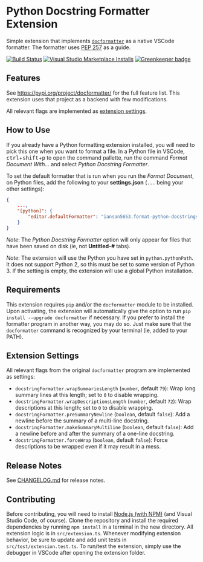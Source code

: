 # Python Docstring Formatter Extension

Simple extension that implements
[`docformatter`](https://pypi.org/project/docformatter/) as a native VSCode
formatter. The formatter uses
[PEP 257](https://www.python.org/dev/peps/pep-0257/) as a guide.

[![Build Status](https://dev.azure.com/iansan5653/vscode-format-python-docstrings/_apis/build/status/iansan5653.vscode-format-python-docstrings?branchName=master)](https://dev.azure.com/iansan5653/vscode-format-python-docstrings/_build/latest?definitionId=1&branchName=master)
[![Visual Studio Marketplace Installs](https://img.shields.io/visual-studio-marketplace/i/iansan5653.format-python-docstrings)](https://marketplace.visualstudio.com/items?itemName=iansan5653.format-python-docstrings)
[![Greenkeeper badge](https://badges.greenkeeper.io/iansan5653/vscode-format-python-docstrings.svg)](https://greenkeeper.io/)

## Features

See https://pypi.org/project/docformatter/ for the full feature list. This
extension uses that project as a backend with few modifications.

All relevant flags are implemented as [extension settings](#extension-settings).

## How to Use

If you already have a Python formatting extension installed, you will need to
pick this one when you want to format a file. In a Python file in VSCode,
<kbd>ctrl</kbd>+<kbd>shift</kbd>+<kbd>p</kbd> to open the command pallette,
run the command _Format Document With..._ and select
_Python Docstring Formatter_.

To set the default formatter that is run when you run the _Format Document_,
on Python files, add the following to your **settings.json** (`...` being your other settings):

```json
{
    ...,
    "[python]": {
        "editor.defaultFormatter": "iansan5653.format-python-docstrings"
    }
}
```

_Note_: The _Python Docstring Formatter_ option will only appear for files
that have been saved on disk (ie, not **Untitled-#** tabs).

_Note_: The extension will use the Python you have set in `python.pythonPath`.
It does not support Python 2, so this must be set to some version of Python 3.
If the setting is empty, the extension will use a global Python installation.

## Requirements

This extension requires `pip` and/or the `docformatter` module to be installed.
Upon activating, the extension will automatically give the option to run
`pip install --upgrade docformatter` if necessary. If you prefer to install the
formatter program in another way, you may do so. Just make sure that the
`docformatter` command is recognized by your terminal (ie, added to your PATH).

## Extension Settings

All relevant flags from the original `docformatter` program are implemented as
settings:

- `docstringFormatter.wrapSummariesLength` (`number`, default `79`): Wrap long
  summary lines at this length; set to `0` to disable wrapping.
- `docstringFormatter.wrapDescriptionsLength` (`number`, default `72`): Wrap
  descriptions at this length; set to `0` to disable wrapping.
- `docstringFormatter.preSummaryNewline` (`boolean`, default `false`): Add a
  newline before the summary of a multi-line docstring.
- `docstringFormatter.makeSummaryMultiline` (`boolean`, default `false`): Add a
  newline before and after the summary of a one-line docstring.
- `docstringFormatter.forceWrap` (`boolean`, default `false`): Force
  descriptions to be wrapped even if it may result in a mess.

## Release Notes

See [CHANGELOG.md](CHANGELOG.md) for release notes.

## Contributing

Before contributing, you will need to install
[Node.js (with NPM)](https://nodejs.org/en/) (and Visual Studio Code, of course).
Clone the repository and install the required dependencies by running
`npm install` in a terminal in the new directory. All extension logic is in
`src/extension.ts`. Whenever modifying extension behavior, be sure to update and
add unit tests in `src/test/extension.test.ts`. To run/test the extension,
simply use the debugger in VSCode after opening the extension folder.
